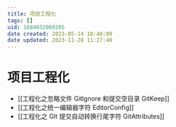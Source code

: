 ```yaml
---
title: 项目工程化
tags: []
uid: 1684032009205
date created: 2023-05-14 10:40:09
date updated: 2023-11-28 11:27:40
---
```


# 项目工程化

- [[工程化之忽略文件 GitIgnore 和提交空目录 GitKeep]]
- [[工程化之统一编辑器字符 EditorConfig]]
- [[工程化之 GIt 提交自动转换行尾字符 GitAttributes]]
